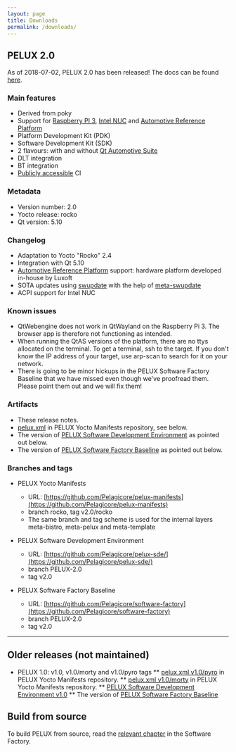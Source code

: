 ```yaml
---
layout: page
title: Downloads
permalink: /downloads/
---
```


## PELUX 2.0
As of 2018-07-02, PELUX 2.0 has been released! The docs can be found
[here](//pelux.io/software-factory/v2.0/).

### Main features
 - Derived from poky
 - Support for [Raspberry PI 3](https://www.raspberrypi.org/products/raspberry-pi-3-model-b/), [Intel NUC](https://www.intel.com/content/www/us/en/products/boards-kits/nuc.html) and [Automotive Reference Platform](https://www.youtube.com/watch?v=XVF19cC98Xs)
 - Platform Development Kit (PDK)
 - Software Development Kit (SDK)
 - 2 flavours: with and without [Qt Automotive Suite](https://www1.qt.io/qt-automotive-suite/)
 - DLT integration
 - BT integration
 - [Publicly accessible](//pelux.io/jenkins/) CI

### Metadata
* Version number: 2.0
* Yocto release: rocko
* Qt version: 5.10

### Changelog
* Adaptation to Yocto "Rocko" 2.4
* Integration with Qt 5.10
* [Automotive Reference Platform](https://www.youtube.com/watch?v=XVF19cC98Xs) support: hardware platform developed in-house by Luxoft
* SOTA updates using [swupdate](https://github.com/sbabic/swupdate) with the help of [meta-swupdate](https://github.com/sbabic/meta-swupdate)
* ACPI support for Intel NUC

### Known issues
* QtWebengine does not work in QtWayland on the Raspberry Pi 3. The browser app
  is therefore not functioning as intended.
* When running the QtAS versions of the platform, there are no ttys allocated on
  the terminal. To get a terminal, ssh to the target. If you don't know the IP
  address of your target, use arp-scan to search for it on your network.
* There is going to be minor hickups in the PELUX Software Factory Baseline that
  we have missed even though we've proofread them. Please point them out and we
  will fix them!

### Artifacts
* These release notes.
* [pelux.xml](https://github.com/Pelagicore/pelux-manifests/blob/v2.0/rocko/pelux.xml)
  in PELUX Yocto Manifests repository, see below.
* The version of [PELUX Software Development
  Environment](https://github.com/Pelagicore/pelux-sde/tree/v2.0) as pointed out
  below.
* The version of [PELUX Software Factory Baseline](//pelux.io/software-factory/v2.0/) as
  pointed out below.

### Branches and tags
* PELUX Yocto Manifests
    - URL: [https://github.com/Pelagicore/pelux-manifests](https://github.com/Pelagicore/pelux-manifests)
    - branch rocko, tag v2.0/rocko
    - The same branch and tag scheme is used for the internal layers
      meta-bistro, meta-pelux and meta-template

* PELUX Software Development Environment
    - URL: [https://github.com/Pelagicore/pelux-sde/](https://github.com/Pelagicore/pelux-sde/)
    - branch PELUX-2.0
    - tag v2.0

* PELUX Software Factory Baseline
    - URL: [https://github.com/Pelagicore/software-factory](https://github.com/Pelagicore/software-factory)
    - branch PELUX-2.0
    - tag v2.0

------------------------

## Older releases (not maintained)
* PELUX 1.0: v1.0, v1.0/morty and v1.0/pyro tags
** [pelux.xml v1.0/pyro](https://github.com/Pelagicore/pelux-manifests/blob/v1.0/pyro/pelux.xml) in PELUX Yocto Manifests repository.
** [pelux.xml v1.0/morty](https://github.com/Pelagicore/pelux-manifests/blob/v1.0/morty/pelux.xml) in PELUX Yocto Manifests repository.
** [PELUX Software Development Environment v1.0](https://github.com/Pelagicore/pelux-sde/tree/v1.0)
** The version of [PELUX Software Factory Baseline](//pelux.io/software-factory/v1.0/)

## Build from source
To build PELUX from source, read the [relevant
chapter](//pelux.io/software-factory/master/chapters/baseplatform/index.html) in
the Software Factory.
